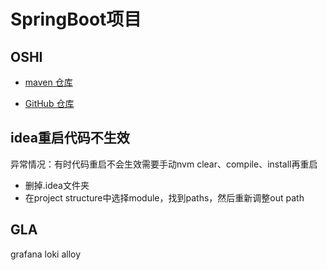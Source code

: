 # SpringBoot项目

## OSHI

- [maven 仓库](https://mvnrepository.com/artifact/com.github.oshi/oshi-core)

- [GitHub 仓库](https://github.com/oshi/oshi)


## idea重启代码不生效

异常情况：有时代码重启不会生效需要手动nvm clear、compile、install再重启

- 删掉.idea文件夹
- 在project structure中选择module，找到paths，然后重新调整out path


## GLA
grafana loki alloy